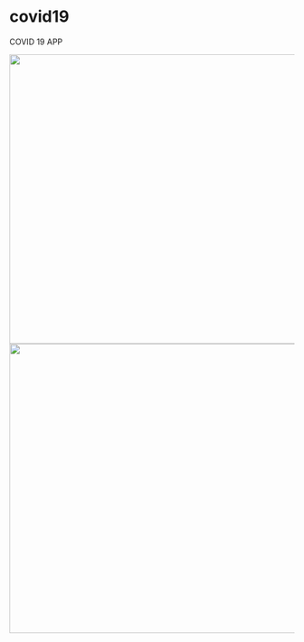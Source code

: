 # covid19

COVID 19 APP

<img src="https://raw.githubusercontent.com/nhatlang19/gold-price/master/resources/dashboard.png" height="512">
<img src="https://raw.githubusercontent.com/nhatlang19/gold-price/master/resources/maps.png" height="512">